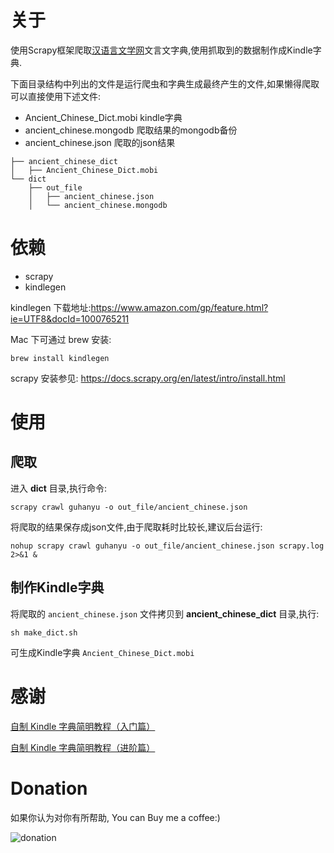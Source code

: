 
# 关于

使用Scrapy框架爬取[汉语言文学网](http://wyw.hwxnet.com/)文言文字典,使用抓取到的数据制作成Kindle字典.

下面目录结构中列出的文件是运行爬虫和字典生成最终产生的文件,如果懒得爬取可以直接使用下述文件: 

+ Ancient_Chinese_Dict.mobi		kindle字典
+ ancient_chinese.mongodb		爬取结果的mongodb备份
+ ancient_chinese.json	爬取的json结果


```
├── ancient_chinese_dict
│   ├── Ancient_Chinese_Dict.mobi
└── dict
    ├── out_file
    │   ├── ancient_chinese.json
    │   └── ancient_chinese.mongodb
```

# 依赖

+ scrapy
+ kindlegen

kindlegen 下载地址:https://www.amazon.com/gp/feature.html?ie=UTF8&docId=1000765211

Mac 下可通过 brew 安装:

```
brew install kindlegen
```

scrapy 安装参见: https://docs.scrapy.org/en/latest/intro/install.html

# 使用

## 爬取

进入 __dict__ 目录,执行命令:

```
scrapy crawl guhanyu -o out_file/ancient_chinese.json
```

将爬取的结果保存成json文件,由于爬取耗时比较长,建议后台运行:

```
nohup scrapy crawl guhanyu -o out_file/ancient_chinese.json scrapy.log 2>&1 &
```

## 制作Kindle字典

将爬取的 `ancient_chinese.json` 文件拷贝到 __ancient_chinese_dict__ 目录,执行:

```
sh make_dict.sh
```

可生成Kindle字典 `Ancient_Chinese_Dict.mobi`


# 感谢

[自制 Kindle 字典简明教程（入门篇）](https://kindlefere.com/post/161.html)

[自制 Kindle 字典简明教程（进阶篇）](https://kindlefere.com/post/178.html)


# Donation

如果你认为对你有所帮助, You can Buy me a coffee:)

![donation](https://raw.githubusercontent.com/lwl5219/gallery/master/donate.png)
